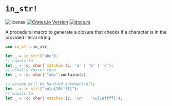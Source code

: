 # `in_str!`

![license](https://img.shields.io/github/license/DiscreteTom/in_str?style=flat-square)
[![Crates.io Version](https://img.shields.io/crates/v/in_str?style=flat-square)](https://crates.io/crates/in_str)
[![docs.rs](https://img.shields.io/docsrs/in_str?style=flat-square)](https://docs.rs/in_str/)

A procedural macro to generate a closure that checks if a character is in the provided literal string.

```rust
use in_str::in_str;

let _ = in_str!("abc");
// equals to
let _ = |c: char| matches!(c, 'a' | 'b' | 'c');
// usually faster than
let _ = |c: char| "abc".contains(c);

// escape will be handled automatically
let _ = in_str!("\n\u{10ffff}");
// equals to
let _ = |c: char| matches!(c, '\n' | '\u{10ffff}');
```
